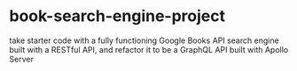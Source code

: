 # book-search-engine-project
take starter code with a fully functioning Google Books API search engine built with a RESTful API, and refactor it to be a GraphQL API built with Apollo Server
